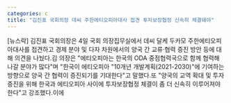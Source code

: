 ```yaml
---
categories: c
title: "김진표 국회의장 데씨 주한에티오피아대사 접견 투자보장협정 신속히 체결돼야"
---
```

[뉴스락] 김진표 국회의장은 4일 국회 의장집무실에서 데씨 달케 두카모 주한에티오피아대사를 접견하고 경제 분야 및 다자 차원에서의 양국 간 교류·협력 증진 방안 등에 대해 의견을 나눴다.김 의장은 "에티오피아는 한국의 ODA 중점협력국으로 함께 협력해 나갈 분야가 많다"며 "한국이 에티오피아 "10개년 개발계획(2021-2030)"에 기여하는 방향으로 양국 간 협력이 증진되기를 기대한다"고 말했다.또 "양국의 교역 확대 및 투자 증진을 위해 한국과 에티오피아 사이에 투자보장협정 체결이 좀 더 신속히 이루어져야 한다"고 강조했다.이에